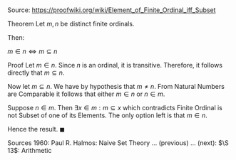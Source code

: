 # 

Source: https://proofwiki.org/wiki/Element_of_Finite_Ordinal_iff_Subset

Theorem
Let $m, n$ be distinct finite ordinals.

Then:

$m \in n \iff m \subseteq n$


Proof
Let $m \in n$.
Since $n$ is an ordinal, it is transitive.
Therefore, it follows directly that $m \subseteq n$.

Now let $m \subseteq n$.
We have by hypothesis that $m \ne n$.
From Natural Numbers are Comparable it follows that either $m \in n$ or $n \in m$.

Suppose $n \in m$.
Then $\exists x \in m: m \subseteq x$ which contradicts Finite Ordinal is not Subset of one of its Elements.
The only option left is that $m \in n$.

Hence the result.
$\blacksquare$


Sources
1960: Paul R. Halmos: Naive Set Theory ... (previous) ... (next): $\S 13$: Arithmetic




